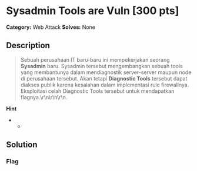 # Sysadmin Tools are Vuln [300 pts]

**Category:** Web Attack
**Solves:** None

## Description
>Sebuah perusahaan IT baru-baru ini mempekerjakan seorang **Sysadmin** baru. Sysadmin tersebut mengembangkan sebuah tools yang membantunya dalam mendiagnostik server-server maupun node di perusahaan tersebut. Akan tetapi **Diagnostic Tools** tersebut dapat diakses publik karena kesalahan dalam implementasi rule firewallnya. Eksploitasi celah Diagnostic Tools tersebut untuk mendapatkan flagnya.\r\n\r\n\r\n.

**Hint**
* -

## Solution

### Flag

